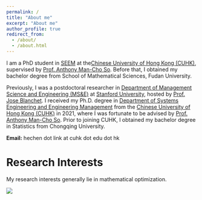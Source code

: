 ```yaml
---
permalink: /
title: "About me"
excerpt: "About me"
author_profile: true
redirect_from: 
  - /about/
  - /about.html
---
```


I am a PhD student in [SEEM](https://www.se.cuhk.edu.hk/) at the[Chinese University of Hong Kong (CUHK)](https://www.cuhk.edu.hk/english/index.html), supervised by [Prof. Anthony Man-Cho So](https://www1.se.cuhk.edu.hk/~manchoso/). Before that, I obtained my bachelor degree from School of Mathematical Sciences, Fudan University.

Previously, I was a postdoctoral researcher in [Department of Management Science and Engineering (MS&E)](https://msande.stanford.edu/) at [Stanford University](https://www.stanford.edu/), hosted by [Prof. Jose Blanchet](https://web.stanford.edu/~jblanche/).  I received my Ph.D. degree in [Department of Systems Engineering and Engineering Management](https://www.se.cuhk.edu.hk/) from the [Chinese University of Hong Kong (CUHK)](https://www.cuhk.edu.hk/english/index.html) in 2021, where I was fortunate to be advised by [Prof. Anthony Man-Cho So](https://www1.se.cuhk.edu.hk/~manchoso/). Prior to joining CUHK, I obtained my bachelor degree in Statistics from Chongqing University.

**Email:** hechen dot link at cuhk dot edu dot hk


# Research Interests 

My research interests generally lie in mathematical optimization.


<!--

# News
- [2023.09] Two papers accepted by NeurIPS 2023! One of them was selected as selected as **spotlight** presentations!
- [2023.02] Two papers accepted by ICLR 2023! 
- [2023.01] One paper accepted by AISTATS 2023! 
- [2022.09] One paper accepted by NeurIPS 2022! 
- [2022.08] Selected as one of the Rising Stars in EECS at UT Austin.
- [2022.05] One paper accepted by ICML 2022! 
- [2021.11] One paper accepted by SIAM Journal on Imaging Sciences!
- [2021.09] Two papers accepted by NeurIPS 2021!
- [2021.08] I passed my Ph.D. thesis defense and will join Stanford as a postdoc, working with [Prof. Jose Blanchet](https://web.stanford.edu/~jblanche/).
- [2020.09] Two papers accepted by NeurIPS 2020!
- [2020.08] I joined the [GDP@MIT](http://groups.csail.mit.edu/gdpgroup/index.html) as a visiting Ph.D student, working with [Prof. Justin Solomon](https://people.csail.mit.edu/jsolomon/).  
- [2019.12] One paper accepted by ICLR 2020!
- [2019.09] One paper accepted by NeurIPS 2019!
- [2018.04] One paper accepted by IJCAI 2018!
-->


<a href="https://clustrmaps.com/site/1bc1p" title="Visit tracker"><img src="//clustrmaps.com/map_v2.png?cl=080808&w=268&t=tt&d=ClGOXY2uKf0Io0DSAJkrBfZlEVYRsuP6Esld81tT5GE&co=ffffff&ct=808080" /></a>

